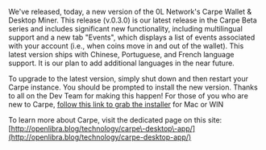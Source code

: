 
We've released, today, a new version of the 0L Network's Carpe Wallet \& Desktop Miner. This release (v.0\.3\.0\) is our latest release in the Carpe Beta series and includes significant new functionality, including multilingual support and a new tab "Events", which displays a list of events associated with your account (i.e., when coins move in and out of the wallet). This latest version ships with Chinese, Portuguese, and French language support. It is our plan to add additional languages in the near future. 




To upgrade to the latest version, simply shut down and then restart your Carpe instance. You should be prompted to install the new version. Thanks to all on the Dev Team for making this happen! For those of you who are new to Carpe, [follow this link to grab the installer](https://github.com/0LNetworkCommunity/carpe) for Mac or WIN




To learn more about Carpe, visit the dedicated page on this site: [http://openlibra.blog/technology/carpe\-desktop\-app/](http://openlibra.blog/technology/carpe-desktop-app/)


